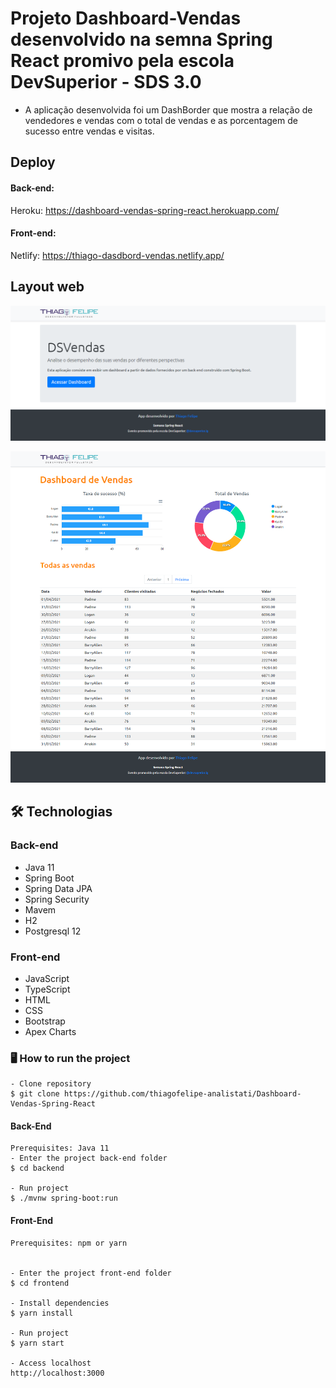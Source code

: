 # Projeto  Dashboard-Vendas desenvolvido na semna Spring React promivo pela escola DevSuperior - SDS 3.0

- A  aplicação desenvolvida foi um DashBorder que mostra a relação de vendedores e vendas com o total de vendas e as porcentagem de sucesso entre vendas e visitas.</br>

## Deploy

#### Back-end:
 Heroku: https://dashboard-vendas-spring-react.herokuapp.com/
#### Front-end: 
Netlify: https://thiago-dasdbord-vendas.netlify.app/


## Layout web

![Layout web1](https://github.com/thiagofelipe-analistati/Dashboard-Vendas-Spring-React/blob/master/assets/HomeWeb.png)

![Layout web 2]( https://github.com/thiagofelipe-analistati/Dashboard-Vendas-Spring-React/blob/master/assets/DashWeb.png)

## 🛠 Technologias

###  Back-end
- Java 11
- Spring Boot
- Spring Data JPA
- Spring Security
- Mavem
- H2
- Postgresql 12

### Front-end
- JavaScript
- TypeScript
- HTML
- CSS
- Bootstrap
- Apex Charts





### 🖥️ How to run the project


```
- Clone repository
$ git clone https://github.com/thiagofelipe-analistati/Dashboard-Vendas-Spring-React
```

#### Back-End

```
Prerequisites: Java 11
- Enter the project back-end folder
$ cd backend

- Run project
$ ./mvnw spring-boot:run
```

####  Front-End

```
Prerequisites: npm or yarn


- Enter the project front-end folder
$ cd frontend

- Install dependencies
$ yarn install

- Run project
$ yarn start

- Access localhost
http://localhost:3000
```

